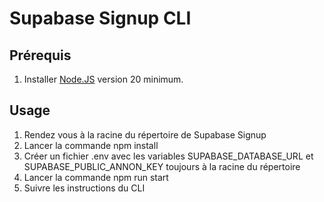 # Supabase Signup CLI

## Prérequis
1. Installer [Node.JS](https://nodejs.org/fr/download/package-manager) version 20 minimum.

## Usage
1. Rendez vous à la racine du répertoire de Supabase Signup
2. Lancer la commande npm install
3. Créer un fichier .env avec les variables SUPABASE_DATABASE_URL et SUPABASE_PUBLIC_ANNON_KEY toujours à la racine du répertoire
4. Lancer la commande npm run start
5. Suivre les instructions du CLI